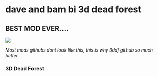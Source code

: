 # dave and bam bi 3d dead forest

## BEST MOD EVER....

![](https://user-images.githubusercontent.com/90969501/222936628-5412df20-da5f-4f8b-910b-9b0c50a8b2c6.gif)

*Most mods githubs dont look like this, this is why 3ddf github so much better.*

### 3D Dead Forest